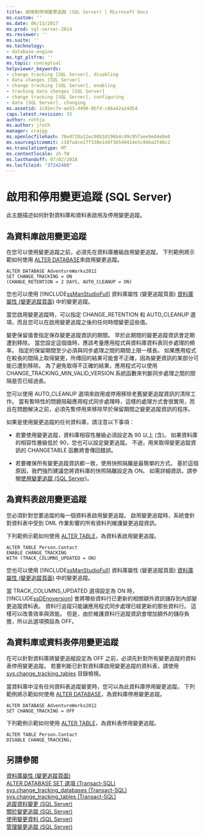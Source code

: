 ```yaml
---
title: 啟用和停用變更追蹤 (SQL Server) | Microsoft Docs
ms.custom: ''
ms.date: 06/13/2017
ms.prod: sql-server-2014
ms.reviewer: ''
ms.suite: ''
ms.technology:
- database-engine
ms.tgt_pltfrm: ''
ms.topic: conceptual
helpviewer_keywords:
- change tracking [SQL Server], disabling
- data changes [SQL Server]
- change tracking [SQL Server], enabling
- tracking data changes [SQL Server]
- change tracking [SQL Server], configuring
- data [SQL Server], changing
ms.assetid: 1c92ec7e-ae53-4498-8bfd-c66a42a24d54
caps.latest.revision: 33
author: rothja
ms.author: jroth
manager: craigg
ms.openlocfilehash: 78ed720a12ec00b3d196b4cd9c95faee9ed4e0e0
ms.sourcegitcommit: c18fadce27f330e1d4f36549414e5c84ba2f46c2
ms.translationtype: MT
ms.contentlocale: zh-TW
ms.lasthandoff: 07/02/2018
ms.locfileid: "37242408"
---
```

# <a name="enable-and-disable-change-tracking-sql-server"></a>啟用和停用變更追蹤 (SQL Server)
  此主題描述如何針對資料庫和資料表啟用及停用變更追蹤。  
  
## <a name="enable-change-tracking-for-a-database"></a>為資料庫啟用變更追蹤  
 在您可以使用變更追蹤之前，必須先在資料庫層級啟用變更追蹤。 下列範例將示範如何使用 [ALTER DATABASE](/sql/t-sql/statements/alter-database-transact-sql-set-options)來啟用變更追蹤。  
  
```tsql  
ALTER DATABASE AdventureWorks2012  
SET CHANGE_TRACKING = ON  
(CHANGE_RETENTION = 2 DAYS, AUTO_CLEANUP = ON)  
```  
  
 您也可以使用 [!INCLUDE[ssManStudioFull](../../includes/ssmanstudiofull-md.md)] 資料庫屬性 &#40;變更追蹤頁面&#41; [資料庫屬性 &#40;變更追蹤頁面&#41;](../databases/database-properties-changetracking-page.md) 中的變更追蹤。  
  
 當您啟用變更追蹤時，可以指定 CHANGE_RETENTION 和 AUTO_CLEANUP 選項，而且您可以在啟用變更追蹤之後的任何時間變更這些值。  
  
 變更保留值會指定保存變更追蹤資訊的期間。 早於此期間的變更追蹤資訊會定期遭到移除。 當您設定這個值時，應該考量應用程式與資料庫資料表同步處理的頻率。 指定的保留期間至少必須與同步處理之間的期間上限一樣長。 如果應用程式在較長的間隔上取得變更，所傳回的結果可能會不正確，因為變更資訊的某部分可能已遭到移除。 為了避免取得不正確的結果，應用程式可以使用 CHANGE_TRACKING_MIN_VALID_VERSION 系統函數來判斷同步處理之間的間隔是否已經過長。  
  
 您可以使用 AUTO_CLEANUP 選項來啟用或停用移除老舊變更追蹤資訊的清除工作。 當有暫時性的問題阻礙應用程式同步處理時，這樣的處理方式會很實用，而且在問題解決之前，必須先暫停用來移除早於保留期間之變更追蹤資訊的程序。  
  
 如果是使用變更追蹤的任何資料庫，請注意以下事項：  
  
-   若要使用變更追蹤，資料庫相容性層級必須設定為 90 以上 (含)。 如果資料庫的相容性層級低於 90，您也可以設定變更追蹤。 不過，用來取得變更追蹤資訊的 CHANGETABLE 函數將會傳回錯誤。  
  
-   若要確保所有變更追蹤資訊都一致，使用快照隔離是最簡單的方式。 基於這個原因，我們強烈建議您將資料庫的快照隔離設定為 ON。 如需詳細資訊，請參閱[使用變更追蹤 &#40;SQL Server&#41;](work-with-change-tracking-sql-server.md)。  
  
## <a name="enable-change-tracking-for-a-table"></a>為資料表啟用變更追蹤  
 您必須針對您要追蹤的每一個資料表啟用變更追蹤。 啟用變更追蹤時，系統會針對資料表中受到 DML 作業影響的所有資料列維護變更追蹤資訊。  
  
 下列範例示範如何使用 [ALTER TABLE](/sql/t-sql/statements/alter-table-transact-sql)，為資料表啟用變更追蹤。  
  
```tsql  
ALTER TABLE Person.Contact  
ENABLE CHANGE_TRACKING  
WITH (TRACK_COLUMNS_UPDATED = ON)  
```  
  
 您也可以使用 [!INCLUDE[ssManStudioFull](../../includes/ssmanstudiofull-md.md)] 資料庫屬性 &#40;變更追蹤頁面&#41; [資料庫屬性 &#40;變更追蹤頁面&#41;](../databases/database-properties-changetracking-page.md) 中的變更追蹤。  
  
 當 TRACK_COLUMNS_UPDATED 選項設定為 ON 時， [!INCLUDE[ssDEnoversion](../../includes/ssdenoversion-md.md)] 會將哪些資料行已更新的相關額外資訊儲存到內部變更追蹤資料表。 資料行追蹤只能讓應用程式同步處理已經更新的那些資料行。 這樣可以改善效率與效能。 但是，由於維護資料行追蹤資訊會增加額外的儲存負擔，所以此選項預設為 OFF。  
  
## <a name="disable-change-tracking-for-a-database-or-table"></a>為資料庫或資料表停用變更追蹤  
 在可以針對資料庫將變更追縱設定為 OFF 之前，必須先針對所有變更追蹤的資料表停用變更追蹤。 若要判斷已針對資料庫啟用變更追蹤的資料表，請使用 [sys.change_tracking_tables](/sql/relational-databases/system-catalog-views/change-tracking-catalog-views-sys-change-tracking-tables) 目錄檢視。  
  
 當資料庫中沒有任何資料表追蹤變更時，您可以為此資料庫停用變更追蹤。 下列範例將示範如何使用 [ALTER DATABASE](/sql/t-sql/statements/alter-database-transact-sql-set-options)，為資料庫停用變更追蹤。  
  
```tsql  
ALTER DATABASE AdventureWorks2012  
SET CHANGE_TRACKING = OFF  
```  
  
 下列範例示範如何使用 [ALTER TABLE](/sql/t-sql/statements/alter-table-transact-sql)，為資料表停用變更追蹤。  
  
```tsql  
ALTER TABLE Person.Contact  
DISABLE CHANGE_TRACKING;  
```  
  
## <a name="see-also"></a>另請參閱  
 [資料庫屬性 &#40;變更追蹤頁面&#41;](../databases/database-properties-changetracking-page.md)   
 [ALTER DATABASE SET 選項 &#40;Transact-SQL&#41;](/sql/t-sql/statements/alter-database-transact-sql-set-options)   
 [sys.change_tracking_databases &#40;Transact-SQL&#41;](/sql/relational-databases/system-catalog-views/change-tracking-catalog-views-sys-change-tracking-databases)   
 [sys.change_tracking_tables &#40;Transact-SQL&#41;](/sql/relational-databases/system-catalog-views/change-tracking-catalog-views-sys-change-tracking-tables)   
 [追蹤資料變更 &#40;SQL Server&#41;](track-data-changes-sql-server.md)   
 [關於變更追蹤 &#40;SQL Server&#41;](../track-changes/about-change-tracking-sql-server.md)   
 [使用變更資料 &#40;SQL Server&#41;](work-with-change-data-sql-server.md)   
 [管理變更追蹤 &#40;SQL Server&#41;](manage-change-tracking-sql-server.md)  
  
  
